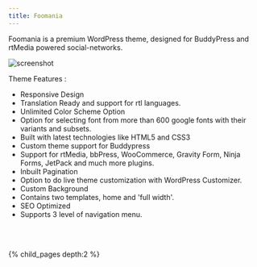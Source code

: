 ```yaml
---
title: Foomania
---
```


Foomania is a premium WordPress theme, designed for BuddyPress and rtMedia powered social-networks.

![screenshot](https://cloud.githubusercontent.com/assets/6297436/8306033/347be218-19d2-11e5-9c1a-209aa0126f90.png)

Theme Features :
<ul>
	<li>Responsive Design</li>
	<li>Translation Ready and support for rtl languages.</li>
	<li>Unlimited Color Scheme Option</li>
	<li>Option for selecting font from more than 600 google fonts with their variants and subsets.</li>
	<li>Built with latest technologies like HTML5 and CSS3</li>
	<li>Custom theme support for Buddypress</li>
	<li>Support for rtMedia, bbPress, WooCommerce, Gravity Form, Ninja Forms, JetPack and much more plugins.</li>
	<li>Inbuilt Pagination</li>
	<li>Option to do live theme customization with WordPress Customizer.</li>
	<li>Custom Background</li>
	<li>Contains two templates, home and 'full width'.</li>
	<li>SEO Optimized</li>
	<li>Supports 3 level of navigation menu.</li>
</ul>

<br><br>


{% child_pages depth:2 %}
